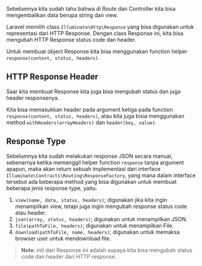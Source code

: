 Sebelumnya kita sudah tahu bahwa di Route dan Controller kita bisa mengembalikan data berupa string dan view.

Laravel memilih class `Illuminate\Http\Response` yang bisa digunakan untuk representasi dari HTTP Response. Dengan class Response ini, kita bisa mengubah HTTP Response status code dan header.

Untuk membuat object Response kita bisa menggunakan function helper `response(content, status, headers)`.

## HTTP Response Header

Saar kita membuat Response kita juga bisa mengubah status dan juga header responsenya.

Kita bisa memasukkan header pada argument ketiga pada function `response(content, status, headers)`, atau kita juga bisia menggunakan method `withHeaders(arrayHeaders)` dan `header(key, value)`.

## Response Type

Sebelumnya kita sudah melakukan response JSON secara manual, sebenarnya ketika memanggil helper function `response` tanpa argument apapun, maka akan return sebuah implementasi dari interface `Illuminate\Contracts\Routing\ResponseFactory`, yang mana dalam interface tersebut ada beberapa method yang bisa digunakan untuk membuat beberapa jenis response type, yaitu:
1. `view(name, data, status, headers)`;  digunakan jika kita ingin menampilkan view, tetapi juga ingin mengubah response status code atau header.
2. `json(array, status, headers)`; digunakan untuk menampilkan JSON.
3. `file(pathToFile, headers)`; digunakan untuk menampilkan File.
4. `download(pathToFile, name, headers)`; digunakan untuk memaksa browser user untuk mendownload file.

> **Note**: inti dari Response ini adalah supaya kita bisa mengubah status code dan header dari HTTP response.